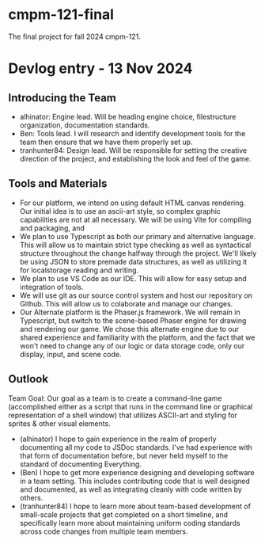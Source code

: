 # cmpm-121-final
The final project for fall 2024 cmpm-121.

# Devlog entry - 13 Nov 2024

## Introducing the Team
- alhinator: Engine lead. Will be heading engine choice, filestructure organization, documentation standards.
- Ben: Tools lead. I will research and identify development tools for the team then ensure that we have them properly set up.
- tranhunter84: Design lead.  Will be responsible for setting the creative direction of the project, and establishing the look and feel of the game.
## Tools and Materials
- For our platform, we intend on using default HTML canvas rendering. Our initial idea is to use an ascii-art style, so complex graphic capabilities are not at all necessary. We will be using Vite for compiling and packaging, and 
- We plan to use Typescript as both our primary and alternative language. This will allow us to maintain strict type checking as well as syntactical structure throughout the change halfway through the project. We'll likely be using JSON to store premade data structures, as well as utilizing it for localstorage reading and writing.
- We plan to use VS Code as our IDE. This will allow for easy setup and integration of tools.
- We will use git as our source control system and host our repository on Github. This will allow us to colaborate and manage our changes.
- Our Alternate platform is the Phaser.js framework. We will remain in Typescript, but switch to the scene-based Phaser engine for drawing and rendering our game. We chose this alternate engine due to our shared experience and familiarity with the platform, and the fact that we won't need to change any of our logic or data storage code, only our display, input, and scene code.
## Outlook
Team Goal: Our goal as a team is to create a command-line game (accomplished either as a script that runs in the command line or graphical representation of a shell window) that utilizes ASCII-art and styling for sprites & other visual elements.
- (alhinator) I hope to gain experience in the realm of properly documenting all my code to JSDoc standards. I've had experience with that form of documentation before, but never held myself to the standard of documenting Everything.
- (Ben) I hope to get more experience designing and developing software in a team setting. This includes contributing code that is well designed and documented, as well as integrating cleanly with code written by others.
- (tranhunter84) I hope to learn more about team-based development of small-scale projects that get completed on a short timeline, and specifically learn more about maintaining uniform coding standards across code changes from multiple team members.
